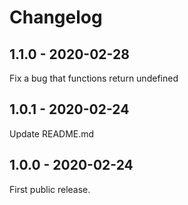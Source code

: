 # Changelog

## 1.1.0 - 2020-02-28

Fix a bug that functions return undefined

## 1.0.1 - 2020-02-24

Update README.md

## 1.0.0 - 2020-02-24

First public release.
